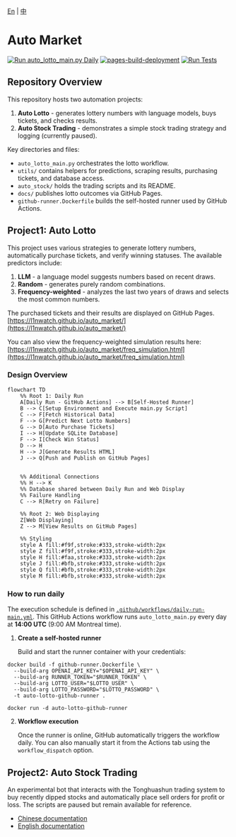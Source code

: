 [En](./readme.md) | [中](./readme_zh.md)

# Auto Market

[![Run auto_lotto_main.py Daily](https://github.com/L1nwatch/auto_market/actions/workflows/daily-run-main.yml/badge.svg)](https://github.com/L1nwatch/auto_market/actions/workflows/daily-run-main.yml)
[![pages-build-deployment](https://github.com/L1nwatch/auto_market/actions/workflows/pages/pages-build-deployment/badge.svg)](https://github.com/L1nwatch/auto_market/actions/workflows/pages/pages-build-deployment)
[![Run Tests](https://github.com/L1nwatch/auto_market/actions/workflows/run-tests.yml/badge.svg)](https://github.com/L1nwatch/auto_market/actions/workflows/run-tests.yml)


## Repository Overview

This repository hosts two automation projects:

1. **Auto Lotto** - generates lottery numbers with language models, buys tickets, and checks results.
2. **Auto Stock Trading** - demonstrates a simple stock trading strategy and logging (currently paused).

Key directories and files:
- `auto_lotto_main.py` orchestrates the lotto workflow.
- `utils/` contains helpers for predictions, scraping results, purchasing tickets, and database access.
- `auto_stock/` holds the trading scripts and its README.
- `docs/` publishes lotto outcomes via GitHub Pages.
- `github-runner.Dockerfile` builds the self-hosted runner used by GitHub Actions.

## Project1: Auto Lotto

This project uses various strategies to generate lottery numbers, automatically purchase tickets, and verify winning statuses.
The available predictors include:
1. **LLM** - a language model suggests numbers based on recent draws.
2. **Random** - generates purely random combinations.
3. **Frequency-weighted** - analyzes the last two years of draws and selects the most common numbers.

The purchased tickets and their results are displayed on GitHub Pages.
[https://l1nwatch.github.io/auto_market/](https://l1nwatch.github.io/auto_market/)

You can also view the frequency-weighted simulation results here:
[https://l1nwatch.github.io/auto_market/freq_simulation.html](https://l1nwatch.github.io/auto_market/freq_simulation.html)


### Design Overview

```mermaid
flowchart TD
    %% Root 1: Daily Run
    A[Daily Run - GitHub Actions] --> B[Self-Hosted Runner]
    B --> C[Setup Environment and Execute main.py Script]
    C --> F[Fetch Historical Data]
    F --> G[Predict Next Lotto Numbers]
    G --> D[Auto Purchase Tickets]
    I --> H[Update SQLite Database]
    F --> I[Check Win Status]
    D --> H
    H --> J[Generate Results HTML]
    J --> Q[Push and Publish on GitHub Pages]


    %% Additional Connections
    %% H --> K  
    %% Database shared between Daily Run and Web Display
    %% Failure Handling
    C --> R[Retry on Failure]   
    
    %% Root 2: Web Displaying
    Z[Web Displaying]
    Z --> M[View Results on GitHub Pages]

    %% Styling
    style A fill:#f9f,stroke:#333,stroke-width:2px
    style Z fill:#f9f,stroke:#333,stroke-width:2px
    style H fill:#faa,stroke:#333,stroke-width:2px
    style J fill:#bfb,stroke:#333,stroke-width:2px
    style Q fill:#bfb,stroke:#333,stroke-width:2px
    style M fill:#bfb,stroke:#333,stroke-width:2px
```

### How to run daily

The execution schedule is defined in
[`.github/workflows/daily-run-main.yml`](.github/workflows/daily-run-main.yml).
This GitHub Actions workflow runs `auto_lotto_main.py` every day at **14:00 UTC**
(9:00 AM Montreal time).

1. **Create a self-hosted runner**

   Build and start the runner container with your credentials:

```shell
docker build -f github-runner.Dockerfile \
  --build-arg OPENAI_API_KEY="$OPENAI_API_KEY" \
  --build-arg RUNNER_TOKEN="$RUNNER_TOKEN" \
  --build-arg LOTTO_USER="$LOTTO_USER" \
  --build-arg LOTTO_PASSWORD="$LOTTO_PASSWORD" \
  -t auto-lotto-github-runner .

docker run -d auto-lotto-github-runner
```

2. **Workflow execution**

   Once the runner is online, GitHub automatically triggers the workflow daily.
   You can also manually start it from the Actions tab using the
   `workflow_dispatch` option.

## Project2: Auto Stock Trading

An experimental bot that interacts with the Tonghuashun trading system to buy
recently dipped stocks and automatically place sell orders for profit or loss.
The scripts are paused but remain available for reference.

- [Chinese documentation](./auto_stock/README.md)
- [English documentation](./auto_stock/README_en.md)
